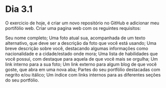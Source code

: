 # Dia 3.1
 O exercicio de hoje, é criar um novo repositório no GitHub e adicionar meu portifólio web. Criar uma pagina web com os reguintes requisitos:
 
 Seu nome completo;
 Uma foto atual sua, acompanhada de um texto alternativo, que deve ser a descrição da foto que você está usando;
 Uma breve descrição sobre você, destacando algumas informações como nacionalidade e a cidade/estado onde mora;
 Uma lista de habilidades que você possui, com destaque para aquela de que você mais se orgulha;
 Um link interno para a sua foto;
 Um link externo para algum blog de que você goste, que abra em uma nova aba;
 Partes do seu portfólio destacadas com negrito e/ou itálico;
 Um índice com links internos para as diferentes seções do seu portfólio.
 
